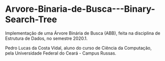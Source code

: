 # Arvore-Binaria-de-Busca---Binary-Search-Tree
Implementação de uma Árvore Binária de Busca (ABB), feita na disciplina de Estrutura de Dados, no semestre 2020.1.

Pedro Lucas da Costa Vidal, aluno do curso de Ciência da Computação, pela Universidade Federal do Ceará - Campus Russas.
